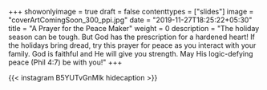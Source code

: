 +++
showonlyimage = true
draft = false
contenttypes = ["slides"]
image = "coverArtComingSoon_300_ppi.jpg"
date = "2019-11-27T18:25:22+05:30"
title = "A Prayer for the Peace Maker"
weight = 0
description = "The holiday season can be tough. But God has the prescription for a hardened heart! If the holidays bring dread, try this prayer for peace as you interact with your family. God is faithful and He will give you strength. May His logic-defying peace (Phil 4:7) be with you!"
+++


{{< instagram B5YUTvGnMlk hidecaption >}}
